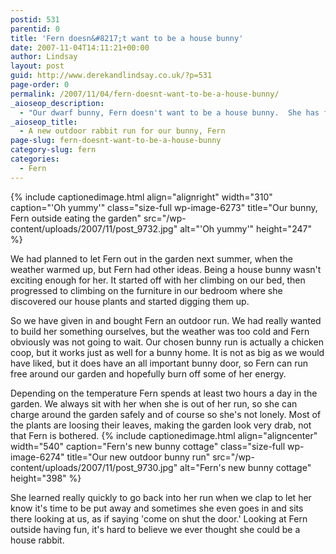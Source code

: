```yaml
---
postid: 531
parentid: 0
title: 'Fern doesn&#8217;t want to be a house bunny'
date: 2007-11-04T14:11:21+00:00
author: Lindsay
layout: post
guid: http://www.derekandlindsay.co.uk/?p=531
page-order: 0
permalink: /2007/11/04/fern-doesnt-want-to-be-a-house-bunny/
_aioseop_description:
  - "Our dwarf bunny, Fern doesn't want to be a house bunny.  She has far too much energy and zest for life, so we have given in and bought her a fancy new home."
_aioseop_title:
  - A new outdoor rabbit run for our bunny, Fern
page-slug: fern-doesnt-want-to-be-a-house-bunny
category-slug: fern
categories:
  - Fern
---
```

{% include captionedimage.html align="alignright" width="310" caption="'Oh yummy'" class="size-full wp-image-6273" title="Our bunny, Fern outside eating the garden" src="/wp-content/uploads/2007/11/post_9732.jpg" alt="'Oh yummy'" height="247" %} 

We had planned to let Fern out in the garden next summer, when the weather warmed up, but Fern had other ideas. Being a house bunny wasn't exciting enough for her. It started off with her climbing on our bed, then progressed to climbing on the furniture in our bedroom where she discovered our house plants and started digging them up.

So we have given in and bought Fern an outdoor run. We had really wanted to build her something ourselves, but the weather was too cold and Fern obviously was not going to wait. Our chosen bunny run is actually a chicken coop, but it works just as well for a bunny home. It is not as big as we would have liked, but it does have an all important bunny door, so Fern can run free around our garden and hopefully burn off some of her energy.

Depending on the temperature Fern spends at least two hours a day in the garden. We always sit with her when she is out of her run, so she can charge around the garden safely and of course so she's not lonely. Most of the plants are loosing their leaves, making the garden look very drab, not that Fern is bothered. {% include captionedimage.html align="aligncenter" width="540" caption="Fern's new bunny cottage" class="size-full wp-image-6274" title="Our new outdoor bunny run" src="/wp-content/uploads/2007/11/post_9730.jpg" alt="Fern's new bunny cottage" height="398" %} 

She learned really quickly to go back into her run when we clap to let her know it's time to be put away and sometimes she even goes in and sits there looking at us, as if saying 'come on shut the door.' Looking at Fern outside having fun, it's hard to believe we ever thought she could be a house rabbit.